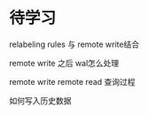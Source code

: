 # 待学习

relabeling rules 与 remote write结合

remote write 之后 wal怎么处理

remote write remote read 查询过程

如何写入历史数据
